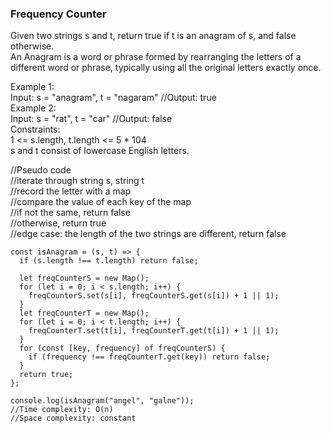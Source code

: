 ### Frequency Counter

Given two strings s and t, return true if t is an anagram of s, and false otherwise.  
An Anagram is a word or phrase formed by rearranging the letters of a different word or phrase, typically using all the original letters exactly once.

Example 1:  
Input: s = "anagram", t = "nagaram" //Output: true  
Example 2:  
Input: s = "rat", t = "car" //Output: false  
Constraints:  
1 <= s.length, t.length <= 5 \* 104  
s and t consist of lowercase English letters.

//Pseudo code  
//iterate through string s, string t  
//record the letter with a map  
//compare the value of each key of the map  
//if not the same, return false  
//otherwise, return true  
//edge case: the length of the two strings are different, return false

```
const isAnagram = (s, t) => {
  if (s.length !== t.length) return false;

  let freqCounterS = new Map();
  for (let i = 0; i < s.length; i++) {
    freqCounterS.set(s[i], freqCounterS.get(s[i]) + 1 || 1);
  }
  let freqCounterT = new Map();
  for (let i = 0; i < t.length; i++) {
    freqCounterT.set(t[i], freqCounterT.get(t[i]) + 1 || 1);
  }
  for (const [key, frequency] of freqCounterS) {
    if (frequency !== freqCounterT.get(key)) return false;
  }
  return true;
};

console.log(isAnagram("angel", "galne"));
//Time complexity: O(n)
//Space complexity: constant
```
